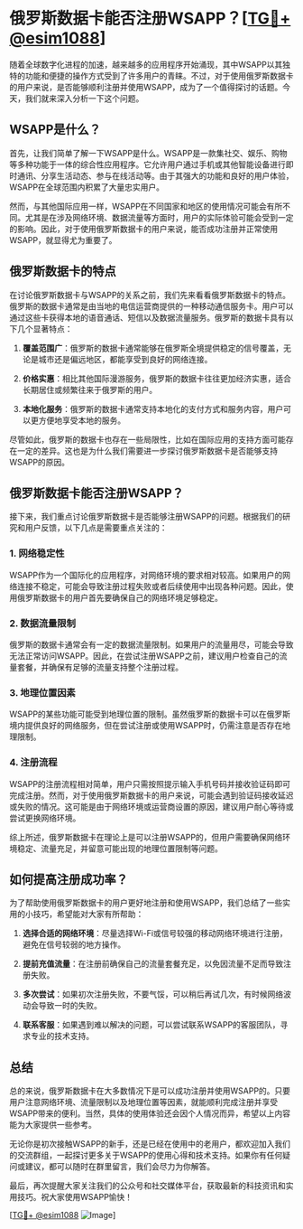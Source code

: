 # 俄罗斯数据卡能否注册WSAPP？[[TG💪+ @esim1088](https://t.me/s/esim1088)]

随着全球数字化进程的加速，越来越多的应用程序开始涌现，其中WSAPP以其独特的功能和便捷的操作方式受到了许多用户的青睐。不过，对于使用俄罗斯数据卡的用户来说，是否能够顺利注册并使用WSAPP，成为了一个值得探讨的话题。今天，我们就来深入分析一下这个问题。

## WSAPP是什么？

首先，让我们简单了解一下WSAPP是什么。WSAPP是一款集社交、娱乐、购物等多种功能于一体的综合性应用程序。它允许用户通过手机或其他智能设备进行即时通讯、分享生活动态、参与在线活动等。由于其强大的功能和良好的用户体验，WSAPP在全球范围内积累了大量忠实用户。

然而，与其他国际应用一样，WSAPP在不同国家和地区的使用情况可能会有所不同。尤其是在涉及网络环境、数据流量等方面时，用户的实际体验可能会受到一定的影响。因此，对于使用俄罗斯数据卡的用户来说，能否成功注册并正常使用WSAPP，就显得尤为重要了。

## 俄罗斯数据卡的特点

在讨论俄罗斯数据卡与WSAPP的关系之前，我们先来看看俄罗斯数据卡的特点。俄罗斯的数据卡通常是由当地的电信运营商提供的一种移动通信服务卡。用户可以通过这些卡获得本地的语音通话、短信以及数据流量服务。俄罗斯的数据卡具有以下几个显著特点：

1. **覆盖范围广**：俄罗斯的数据卡通常能够在俄罗斯全境提供稳定的信号覆盖，无论是城市还是偏远地区，都能享受到良好的网络连接。
   
2. **价格实惠**：相比其他国际漫游服务，俄罗斯的数据卡往往更加经济实惠，适合长期居住或频繁往来于俄罗斯的用户。

3. **本地化服务**：俄罗斯的数据卡通常支持本地化的支付方式和服务内容，用户可以更方便地享受本地的服务。

尽管如此，俄罗斯的数据卡也存在一些局限性，比如在国际应用的支持方面可能存在一定的差异。这也是为什么我们需要进一步探讨俄罗斯数据卡是否能够支持WSAPP的原因。

## 俄罗斯数据卡能否注册WSAPP？

接下来，我们重点讨论俄罗斯数据卡是否能够注册WSAPP的问题。根据我们的研究和用户反馈，以下几点是需要重点关注的：

### 1. 网络稳定性

WSAPP作为一个国际化的应用程序，对网络环境的要求相对较高。如果用户的网络连接不稳定，可能会导致注册过程失败或者后续使用中出现各种问题。因此，使用俄罗斯数据卡的用户首先要确保自己的网络环境足够稳定。

### 2. 数据流量限制

俄罗斯的数据卡通常会有一定的数据流量限制。如果用户的流量用尽，可能会导致无法正常访问WSAPP。因此，在尝试注册WSAPP之前，建议用户检查自己的流量套餐，并确保有足够的流量支持整个注册过程。

### 3. 地理位置因素

WSAPP的某些功能可能受到地理位置的限制。虽然俄罗斯的数据卡可以在俄罗斯境内提供良好的网络服务，但在尝试注册或使用WSAPP时，仍需注意是否存在地理限制。

### 4. 注册流程

WSAPP的注册流程相对简单，用户只需按照提示输入手机号码并接收验证码即可完成注册。然而，对于使用俄罗斯数据卡的用户来说，可能会遇到验证码接收延迟或失败的情况。这可能是由于网络环境或运营商设置的原因，建议用户耐心等待或尝试更换网络环境。

综上所述，俄罗斯数据卡在理论上是可以注册WSAPP的，但用户需要确保网络环境稳定、流量充足，并留意可能出现的地理位置限制等问题。

## 如何提高注册成功率？

为了帮助使用俄罗斯数据卡的用户更好地注册和使用WSAPP，我们总结了一些实用的小技巧，希望能对大家有所帮助：

1. **选择合适的网络环境**：尽量选择Wi-Fi或信号较强的移动网络环境进行注册，避免在信号较弱的地方操作。

2. **提前充值流量**：在注册前确保自己的流量套餐充足，以免因流量不足而导致注册失败。

3. **多次尝试**：如果初次注册失败，不要气馁，可以稍后再试几次，有时候网络波动会导致一时的失败。

4. **联系客服**：如果遇到难以解决的问题，可以尝试联系WSAPP的客服团队，寻求专业的技术支持。

## 总结

总的来说，俄罗斯数据卡在大多数情况下是可以成功注册并使用WSAPP的。只要用户注意网络环境、流量限制以及地理位置等因素，就能顺利完成注册并享受WSAPP带来的便利。当然，具体的使用体验还会因个人情况而异，希望以上内容能为大家提供一些参考。

无论你是初次接触WSAPP的新手，还是已经在使用中的老用户，都欢迎加入我们的交流群组，一起探讨更多关于WSAPP的使用心得和技术支持。如果你有任何疑问或建议，都可以随时在群里留言，我们会尽力为你解答。

最后，再次提醒大家关注我们的公众号和社交媒体平台，获取最新的科技资讯和实用技巧。祝大家使用WSAPP愉快！

[[TG💪+ @esim1088](https://t.me/s/esim1088) ![Image](https://i.postimg.cc/4NQfJmqS/Snipaste-2025-05-13-00-14-12.png)]